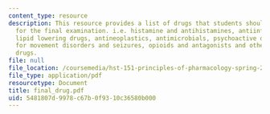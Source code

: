 ```yaml
---
content_type: resource
description: This resource provides a list of drugs that students should know by name
  for the final examination. i.e. histamine and antihistamines, antiinflammatory drugs,
  lipid lowering drugs, antineoplastics, antimicrobials, psychoactive drugs, drugs
  for movement disorders and seizures, opioids and antagonists and other miscellaneous
  drugs.
file: null
file_location: /coursemedia/hst-151-principles-of-pharmacology-spring-2005/5481807d9978c67b0f9310c36580b000_final_drug.pdf
file_type: application/pdf
resourcetype: Document
title: final_drug.pdf
uid: 5481807d-9978-c67b-0f93-10c36580b000
---
```

